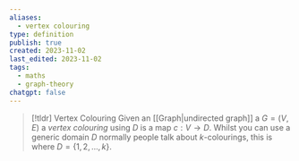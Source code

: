 ```yaml
---
aliases:
  - vertex colouring
type: definition
publish: true
created: 2023-11-02
last_edited: 2023-11-02
tags:
  - maths
  - graph-theory
chatgpt: false
---
```

>[!tldr] Vertex Colouring
> Given an [[Graph|undirected graph]] a $G = (V,E)$ a *vertex colouring* using $D$ is a map $c: V \rightarrow D$.
> Whilst you can use a generic domain $D$ normally people talk about $k$-colourings, this is where $D = \{1,2, \ldots, k\}$.

